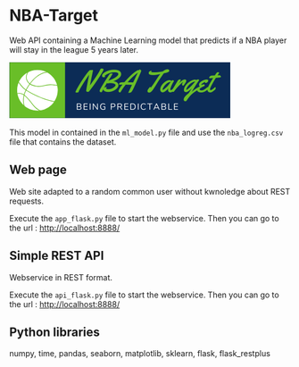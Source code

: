 # NBA-Target

Web API containing a Machine Learning model that predicts if a NBA player will stay in the league 5 years later.

![logo](static/img/logo.png)

This model in contained in the `ml_model.py` file and use the `nba_logreg.csv` file that contains the dataset.


## Web page

Web site adapted to a random common user without kwnoledge about REST requests.

Execute the `app_flask.py` file to start the webservice.
Then you can go to the url : [http://localhost:8888/](http://localhost:8888/)


## Simple REST API

Webservice in REST format.

Execute the `api_flask.py` file to start the webservice.
Then you can go to the url : [http://localhost:8888/](http://localhost:8888/)


## Python libraries

numpy, time, pandas, seaborn, matplotlib, sklearn, flask, flask_restplus
